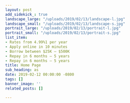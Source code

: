 ```yaml
---
layout: post
add_sidekick_: true
landscape_large: "/uploads/2019/02/13/landscape-l.jpg"
landscape_small: "/uploads/2019/02/13/landscape-s.jpg"
portrait_large: "/uploads/2019/02/13/portrait-l.jpg"
portrait_small: "/uploads/2019/02/13/portrait-s.jpg"
list_item:
- Rates from 4.99%1 per year
- Apply online in 10 minutes
- Borrow between $25K — $500K
- Repay in 6 months — 5 years
- Repay in 6 months — 5 years
title: Home Page
sub_heading: as
date: 2019-02-12 00:00:00 -0800
tags: []
banner_image: ''
related_posts: []

---
```

